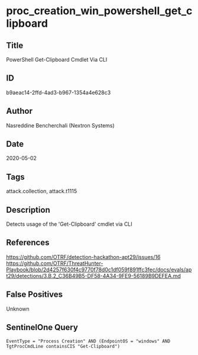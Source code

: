 # proc_creation_win_powershell_get_clipboard

## Title
PowerShell Get-Clipboard Cmdlet Via CLI

## ID
b9aeac14-2ffd-4ad3-b967-1354a4e628c3

## Author
Nasreddine Bencherchali (Nextron Systems)

## Date
2020-05-02

## Tags
attack.collection, attack.t1115

## Description
Detects usage of the 'Get-Clipboard' cmdlet via CLI

## References
https://github.com/OTRF/detection-hackathon-apt29/issues/16
https://github.com/OTRF/ThreatHunter-Playbook/blob/2d4257f630f4c9770f78d0c1df059f891ffc3fec/docs/evals/apt29/detections/3.B.2_C36B49B5-DF58-4A34-9FE9-56189B9DEFEA.md

## False Positives
Unknown

## SentinelOne Query
```
EventType = "Process Creation" AND (EndpointOS = "windows" AND TgtProcCmdLine containsCIS "Get-Clipboard")

```